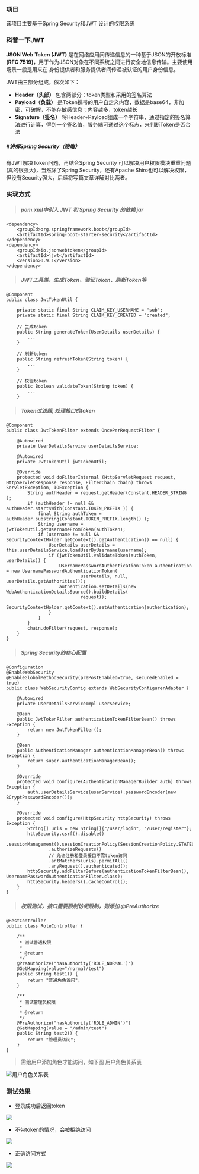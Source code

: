 ### 项目
该项目主要基于Spring Security和JWT 设计的权限系统
### 科普一下JWT
**JSON Web Token (JWT)** 是在网络应用间传递信息的一种基于JSON的开放标准 **(RFC 7519)**，用于作为JSON对象在不同系统之间进行安全地信息传输。主要使用场景一般是用来在 身份提供者和服务提供者间传递被认证的用户身份信息。

JWT由三部分组成，依次如下：
- **Header（头部）** 包含两部分：token类型和采用的签名算法
- **Payload（负载）** 是Token携带的用户自定义内容，数据是base64，非加密，可破解，不能存敏感信息；内容越多，token越长
- **Signature（签名）** 将Header+Payload组成一个字符串，通过指定的签名算法进行计算，得到一个签名值，服务端可通过这个标志，来判断Token是否合法

##### #讲解Spring Security（附赠）
有JWT解决Token问题，再结合Spring Security 可以解决用户权限模块重重问题(真的很强大)，当然除了Spring Security，还有Apache Shiro也可以解决权限，但没有Security强大，后续将写篇文章详解对比两者。

### 实现方式
> ##### pom.xml中引入 JWT 和 Spring Security 的依赖 jar
```
<dependency>
    <groupId>org.springframework.boot</groupId>
    <artifactId>spring-boot-starter-security</artifactId>
</dependency>
<dependency>
    <groupId>io.jsonwebtoken</groupId>
    <artifactId>jjwt</artifactId>
    <version>0.9.1</version>
</dependency>
```
> ##### JWT工具类，生成Token、验证Token、刷新Token等
```
@Component
public class JwtTokenUtil {

    private static final String CLAIM_KEY_USERNAME = "sub";
    private static final String CLAIM_KEY_CREATED = "created";
    
    // 生成token
    public String generateToken(UserDetails userDetails) {
        ...
    }
    
    // 刷新token
    public String refreshToken(String token) {
        ...
    }
    
    // 校验token
    public Boolean validateToken(String token) {
        ...
    }
```
> ##### Token过滤器, 处理接口的token
```
@Component
public class JwtTokenFilter extends OncePerRequestFilter {

    @Autowired
    private UserDetailsService userDetailsService;

    @Autowired
    private JwtTokenUtil jwtTokenUtil;

    @Override
    protected void doFilterInternal (HttpServletRequest request, HttpServletResponse response, FilterChain chain) throws ServletException, IOException {
        String authHeader = request.getHeader(Constant.HEADER_STRING );
        if (authHeader != null && authHeader.startsWith(Constant.TOKEN_PREFIX )) {
            final String authToken = authHeader.substring(Constant.TOKEN_PREFIX.length() );
            String username = jwtTokenUtil.getUsernameFromToken(authToken);
            if (username != null && SecurityContextHolder.getContext().getAuthentication() == null) {
                UserDetails userDetails = this.userDetailsService.loadUserByUsername(username);
                if (jwtTokenUtil.validateToken(authToken, userDetails)) {
                    UsernamePasswordAuthenticationToken authentication = new UsernamePasswordAuthenticationToken(
                            userDetails, null, userDetails.getAuthorities());
                    authentication.setDetails(new WebAuthenticationDetailsSource().buildDetails(
                            request));
                    SecurityContextHolder.getContext().setAuthentication(authentication);
                }
            }
        }
        chain.doFilter(request, response);
    }
}
```

> ##### Spring Security的核心配置
```
@Configuration
@EnableWebSecurity
@EnableGlobalMethodSecurity(prePostEnabled=true, securedEnabled = true)
public class WebSecurityConfig extends WebSecurityConfigurerAdapter {

    @Autowired
    private UserDetailsServiceImpl userService;

    @Bean
    public JwtTokenFilter authenticationTokenFilterBean() throws Exception {
        return new JwtTokenFilter();
    }

    @Bean
    public AuthenticationManager authenticationManagerBean() throws Exception {
        return super.authenticationManagerBean();
    }

    @Override
    protected void configure(AuthenticationManagerBuilder auth) throws Exception {
        auth.userDetailsService(userService).passwordEncoder(new BCryptPasswordEncoder());
    }

    @Override
    protected void configure(HttpSecurity httpSecurity) throws Exception {
        String[] urls = new String[]{"/user/login", "/user/register"};
        httpSecurity.csrf().disable()
                .sessionManagement().sessionCreationPolicy(SessionCreationPolicy.STATELESS).and()
                .authorizeRequests()
                // 允许注册和登录接口不需token访问
                .antMatchers(urls).permitAll()
                .anyRequest().authenticated();
        httpSecurity.addFilterBefore(authenticationTokenFilterBean(), UsernamePasswordAuthenticationFilter.class);
        httpSecurity.headers().cacheControl();
    }
}
```

> ##### 权限测试，接口需要限制访问限制，则添加 @PreAuthorize
```
@RestController
public class RoleController {

    /**
     * 测试普通权限
     *
     * @return
     */
    @PreAuthorize("hasAuthority('ROLE_NORMAL')")
    @GetMapping(value="/normal/test")
    public String test1() {
        return "普通角色访问";
    }

    /**
     * 测试管理员权限
     *
     * @return
     */
    @PreAuthorize("hasAuthority('ROLE_ADMIN')")
    @GetMapping(value = "/admin/test")
    public String test2() {
        return "管理员访问";
    }
}
```

> 需给用户添加角色才能访问，如下图 用户角色关系表

![用户角色关系表](https://user-gold-cdn.xitu.io/2019/7/16/16bfb59993084f6f?w=284&h=110&f=png&s=7300)

### 测试效果
- 登录成功后返回token

![](https://user-gold-cdn.xitu.io/2019/7/16/16bfb5d1c2c7c94f?w=908&h=460&f=png&s=48836)

- 不带token的情况，会被拒绝访问

![](https://user-gold-cdn.xitu.io/2019/7/16/16bfb5ec77dbb20e?w=876&h=577&f=png&s=52706)

- 正确访问方式

![](https://user-gold-cdn.xitu.io/2019/7/16/16bfb6463522a404?w=938&h=525&f=png&s=50384)
